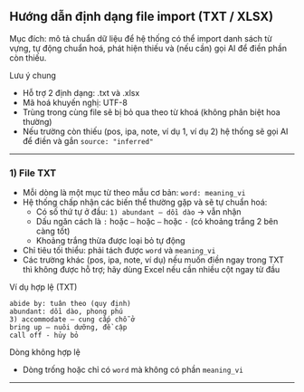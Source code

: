## Hướng dẫn định dạng file import (TXT / XLSX)

Mục đích: mô tả chuẩn dữ liệu để hệ thống có thể import danh sách từ vựng, tự động chuẩn hoá, phát hiện thiếu và (nếu cần) gọi AI để điền phần còn thiếu.

Lưu ý chung
- Hỗ trợ 2 định dạng: .txt và .xlsx
- Mã hoá khuyến nghị: UTF-8
- Trùng trong cùng file sẽ bị bỏ qua theo từ khoá (không phân biệt hoa thường)
- Nếu trường còn thiếu (pos, ipa, note, ví dụ 1, ví dụ 2) hệ thống sẽ gọi AI để điền và gắn `source: "inferred"`

---

### 1) File TXT
- Mỗi dòng là một mục từ theo mẫu cơ bản: `word: meaning_vi`
- Hệ thống chấp nhận các biến thể thường gặp và sẽ tự chuẩn hoá:
  - Có số thứ tự ở đầu: `1) abundant — dồi dào` → vẫn nhận
  - Dấu ngăn cách là `:` hoặc `–` hoặc `—` hoặc `-` (có khoảng trắng 2 bên càng tốt)
  - Khoảng trắng thừa được loại bỏ tự động
- Chỉ tiêu tối thiểu: phải tách được `word` và `meaning_vi`
- Các trường khác (pos, ipa, note, ví dụ) nếu muốn điền ngay trong TXT thì không được hỗ trợ; hãy dùng Excel nếu cần nhiều cột ngay từ đầu

Ví dụ hợp lệ (TXT)
```
abide by: tuân theo (quy định)
abundant: dồi dào, phong phú
3) accommodate – cung cấp chỗ ở
bring up — nuôi dưỡng, đề cập
call off - hủy bỏ
```

Dòng không hợp lệ
- Dòng trống hoặc chỉ có `word` mà không có phần `meaning_vi`

---